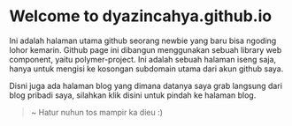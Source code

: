 # Welcome to dyazincahya.github.io

Ini adalah halaman utama github seorang newbie yang baru bisa ngoding lohor kemarin. Github page ini dibangun menggunakan sebuah library web component, yaitu polymer-project. Ini adalah sebuah halaman iseng saja, hanya untuk mengisi ke kosongan subdomain utama dari akun github saya.

Disni juga ada halaman blog yang dimana datanya saya grab langsung dari blog pribadi saya, silahkan klik disini untuk pindah ke halaman blog.

> ~ Hatur nuhun tos mampir ka dieu :)
